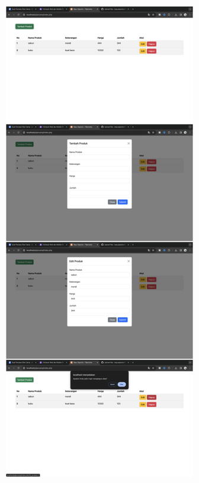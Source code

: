 ![Gambar_1](https://raw.githubusercontent.com/bayusaputra-if22a/bootcamp-pijarcamp/master/Jepretan%20Layar%202023-12-19%20pukul%2016.40.25.png)
![Gambar_2](https://raw.githubusercontent.com/bayusaputra-if22a/bootcamp-pijarcamp/master/Jepretan%20Layar%202023-12-19%20pukul%2016.40.16.png)
![Gambar_3](https://raw.githubusercontent.com/bayusaputra-if22a/bootcamp-pijarcamp/master/Jepretan%20Layar%202023-12-19%20pukul%2016.40.36.png)
![Gambar_4](https://raw.githubusercontent.com/bayusaputra-if22a/bootcamp-pijarcamp/master/Jepretan%20Layar%202023-12-19%20pukul%2016.40.42.png)
